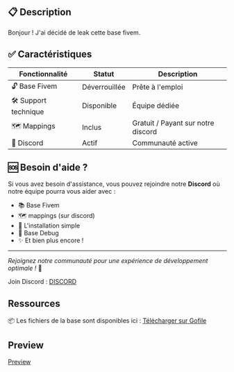 ## 📋 Description

Bonjour ! J'ai décidé de leak cette base fivem. 

## ✅ Caractéristiques
| Fonctionnalité | Statut | Description |
|----------------|--------|-------------|
| 🔓 Base Fivem | Déverrouillée | Prête à l'emploi |
| 🛠️ Support technique | Disponible | Équipe dédiée |
| 🗺️ Mappings | Inclus |  Gratuit / Payant sur notre discord |
| 💬 Discord | Actif | Communauté active |

## 🆘 Besoin d'aide ?
Si vous avez besoin d'assistance, vous pouvez rejoindre notre **Discord** où notre équipe pourra vous aider avec :
- 📚 Base Fivem
- 🗺️ mappings (sur discord)
- 🔧 L'installation simple
- 🐛 Base Debug
- ✨ Et bien plus encore !

---
*Rejoignez notre communauté pour une expérience de développement optimale !* 🎯

Join Discord : [DISCORD](https://discord.gg/nfRk9ynsVy)

## Ressources
📦 Les fichiers de la base sont disponibles ici : [Télécharger sur Gofile](https://gofile.io/d/X4yGI1)

## Preview
[Preview](https://www.youtube.com/watch?v=RFiSXoo-dhg&t=2s)
